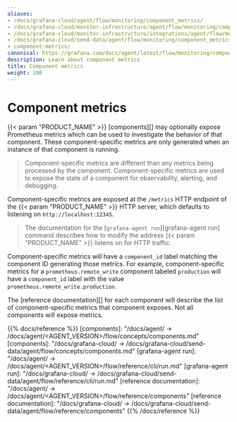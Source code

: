 ```yaml
---
aliases:
- /docs/grafana-cloud/agent/flow/monitoring/component_metrics/
- /docs/grafana-cloud/monitor-infrastructure/agent/flow/monitoring/component_metrics/
- /docs/grafana-cloud/monitor-infrastructure/integrations/agent/flow/monitoring/component_metrics/
- /docs/grafana-cloud/send-data/agent/flow/monitoring/component_metrics/
- component-metrics/
canonical: https://grafana.com/docs/agent/latest/flow/monitoring/component_metrics/
description: Learn about component metrics
title: Component metrics
weight: 200
---
```


# Component metrics

{{< param "PRODUCT_NAME" >}} [components][] may optionally expose Prometheus metrics
which can be used to investigate the behavior of that component. These
component-specific metrics are only generated when an instance of that
component is running.

> Component-specific metrics are different than any metrics being processed by
> the component. Component-specific metrics are used to expose the state of a
> component for observability, alerting, and debugging.

Component-specific metrics are exposed at the `/metrics` HTTP endpoint of the
{{< param "PRODUCT_NAME" >}} HTTP server, which defaults to listening on
`http://localhost:12345`.

> The documentation for the [`grafana-agent run`][grafana-agent run] command describes how to
> modify the address {{< param "PRODUCT_NAME" >}} listens on for HTTP traffic.

Component-specific metrics will have a `component_id` label matching the
component ID generating those metrics. For example, component-specific metrics
for a `prometheus.remote_write` component labeled `production` will have a
`component_id` label with the value `prometheus.remote_write.production`.

The [reference documentation][] for each component will describe the list of
component-specific metrics that component exposes. Not all components will
expose metrics.

{{% docs/reference %}}
[components]: "/docs/agent/ -> /docs/agent/<AGENT_VERSION>/flow/concepts/components.md"
[components]: "/docs/grafana-cloud/ -> /docs/grafana-cloud/send-data/agent/flow/concepts/components.md"
[grafana-agent run]: "/docs/agent/ -> /docs/agent/<AGENT_VERSION>/flow/reference/cli/run.md"
[grafana-agent run]: "/docs/grafana-cloud/ -> /docs/grafana-cloud/send-data/agent/flow/reference/cli/run.md"
[reference documentation]: "/docs/agent/ -> /docs/agent/<AGENT_VERSION>/flow/reference/components"
[reference documentation]: "/docs/grafana-cloud/ -> /docs/grafana-cloud/send-data/agent/flow/reference/components"
{{% /docs/reference %}}